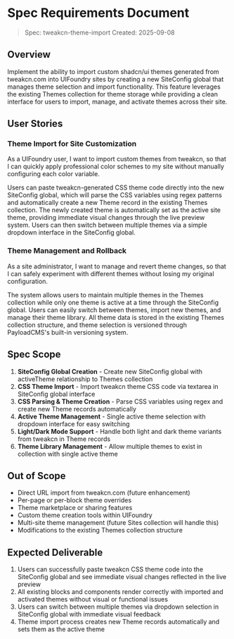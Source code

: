 # Spec Requirements Document

> Spec: tweakcn-theme-import
> Created: 2025-09-08

## Overview

Implement the ability to import custom shadcn/ui themes generated from tweakcn.com into UIFoundry sites by creating a new SiteConfig global that manages theme selection and import functionality. This feature leverages the existing Themes collection for theme storage while providing a clean interface for users to import, manage, and activate themes across their site.

## User Stories

### Theme Import for Site Customization

As a UIFoundry user, I want to import custom themes from tweakcn, so that I can quickly apply professional color schemes to my site without manually configuring each color variable.

Users can paste tweakcn-generated CSS theme code directly into the new SiteConfig global, which will parse the CSS variables using regex patterns and automatically create a new Theme record in the existing Themes collection. The newly created theme is automatically set as the active site theme, providing immediate visual changes through the live preview system. Users can then switch between multiple themes via a simple dropdown interface in the SiteConfig global.

### Theme Management and Rollback

As a site administrator, I want to manage and revert theme changes, so that I can safely experiment with different themes without losing my original configuration.

The system allows users to maintain multiple themes in the Themes collection while only one theme is active at a time through the SiteConfig global. Users can easily switch between themes, import new themes, and manage their theme library. All theme data is stored in the existing Themes collection structure, and theme selection is versioned through PayloadCMS's built-in versioning system.

## Spec Scope

1. **SiteConfig Global Creation** - Create new SiteConfig global with activeTheme relationship to Themes collection
2. **CSS Theme Import** - Import tweakcn theme CSS code via textarea in SiteConfig global interface
3. **CSS Parsing & Theme Creation** - Parse CSS variables using regex and create new Theme records automatically
4. **Active Theme Management** - Single active theme selection with dropdown interface for easy switching
5. **Light/Dark Mode Support** - Handle both light and dark theme variants from tweakcn in Theme records
6. **Theme Library Management** - Allow multiple themes to exist in collection with single active theme

## Out of Scope

- Direct URL import from tweakcn.com (future enhancement)
- Per-page or per-block theme overrides
- Theme marketplace or sharing features
- Custom theme creation tools within UIFoundry
- Multi-site theme management (future Sites collection will handle this)
- Modifications to the existing Themes collection structure

## Expected Deliverable

1. Users can successfully paste tweakcn CSS theme code into the SiteConfig global and see immediate visual changes reflected in the live preview
2. All existing blocks and components render correctly with imported and activated themes without visual or functional issues
3. Users can switch between multiple themes via dropdown selection in SiteConfig global with immediate visual feedback
4. Theme import process creates new Theme records automatically and sets them as the active theme
